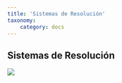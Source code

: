 ```yaml
---
title: 'Sistemas de Resolución'
taxonomy:
    category: docs
---
```



## Sistemas de Resolución

![](http://timewiser.com/wp-content/uploads/2015/05/questions-to-ask-when-solving-problems.jpg)